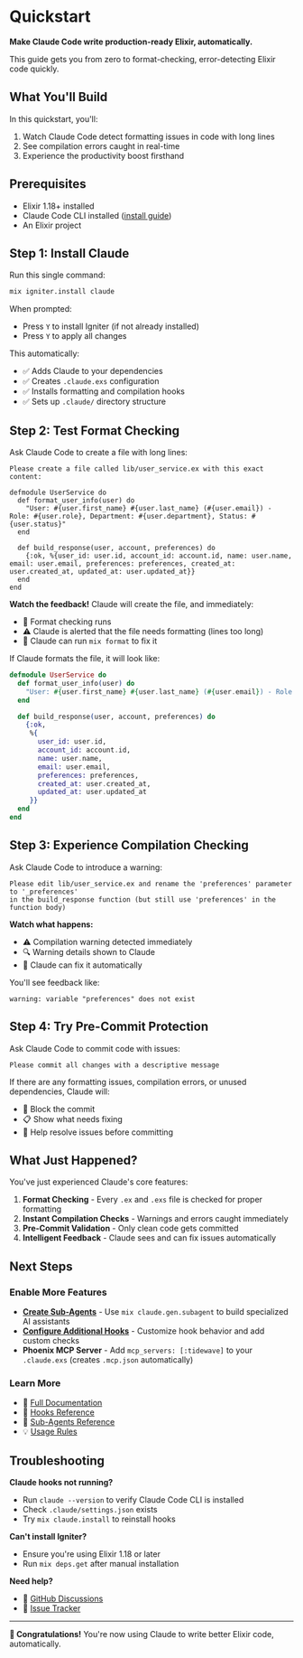 # Quickstart

**Make Claude Code write production-ready Elixir, automatically.**

This guide gets you from zero to format-checking, error-detecting Elixir code quickly.

## What You'll Build

In this quickstart, you'll:
1. Watch Claude Code detect formatting issues in code with long lines
2. See compilation errors caught in real-time
3. Experience the productivity boost firsthand

## Prerequisites

- Elixir 1.18+ installed
- Claude Code CLI installed ([install guide](https://docs.anthropic.com/en/docs/claude-code/quickstart))
- An Elixir project

## Step 1: Install Claude

Run this single command:

```bash
mix igniter.install claude
```

When prompted:
- Press `Y` to install Igniter (if not already installed)
- Press `Y` to apply all changes

This automatically:
- ✅ Adds Claude to your dependencies
- ✅ Creates `.claude.exs` configuration
- ✅ Installs formatting and compilation hooks
- ✅ Sets up `.claude/` directory structure

## Step 2: Test Format Checking

Ask Claude Code to create a file with long lines:

```
Please create a file called lib/user_service.ex with this exact content:

defmodule UserService do
  def format_user_info(user) do
    "User: #{user.first_name} #{user.last_name} (#{user.email}) - Role: #{user.role}, Department: #{user.department}, Status: #{user.status}"
  end

  def build_response(user, account, preferences) do
    {:ok, %{user_id: user.id, account_id: account.id, name: user.name, email: user.email, preferences: preferences, created_at: user.created_at, updated_at: user.updated_at}}
  end
end
```

**Watch the feedback!** Claude will create the file, and immediately:
- 🎨 Format checking runs
- ⚠️ Claude is alerted that the file needs formatting (lines too long)
- 🔧 Claude can run `mix format` to fix it

If Claude formats the file, it will look like:
```elixir
defmodule UserService do
  def format_user_info(user) do
    "User: #{user.first_name} #{user.last_name} (#{user.email}) - Role: #{user.role}, Department: #{user.department}, Status: #{user.status}"
  end

  def build_response(user, account, preferences) do
    {:ok,
     %{
       user_id: user.id,
       account_id: account.id,
       name: user.name,
       email: user.email,
       preferences: preferences,
       created_at: user.created_at,
       updated_at: user.updated_at
     }}
  end
end
```

## Step 3: Experience Compilation Checking

Ask Claude Code to introduce a warning:

```
Please edit lib/user_service.ex and rename the 'preferences' parameter to '_preferences' 
in the build_response function (but still use 'preferences' in the function body)
```

**Watch what happens:**
- ⚠️ Compilation warning detected immediately
- 🔍 Warning details shown to Claude
- 🔧 Claude can fix it automatically

You'll see feedback like:
```
warning: variable "preferences" does not exist
```

## Step 4: Try Pre-Commit Protection

Ask Claude Code to commit code with issues:

```
Please commit all changes with a descriptive message
```

If there are any formatting issues, compilation errors, or unused dependencies, Claude will:
- 🛑 Block the commit
- 📋 Show what needs fixing
- 🔄 Help resolve issues before committing

## What Just Happened?

You've just experienced Claude's core features:

1. **Format Checking** - Every `.ex` and `.exs` file is checked for proper formatting
2. **Instant Compilation Checks** - Warnings and errors caught immediately
3. **Pre-Commit Validation** - Only clean code gets committed
4. **Intelligent Feedback** - Claude sees and can fix issues automatically

## Next Steps

### Enable More Features

- **[Create Sub-Agents](subagents.md)** - Use `mix claude.gen.subagent` to build specialized AI assistants
- **[Configure Additional Hooks](hooks.md)** - Customize hook behavior and add custom checks
- **Phoenix MCP Server** - Add `mcp_servers: [:tidewave]` to your `.claude.exs` (creates `.mcp.json` automatically)

### Learn More

- 📖 [Full Documentation](https://hexdocs.pm/claude)
- 🎪 [Hooks Reference](hooks.md)
- 🤖 [Sub-Agents Reference](subagents.md)
- 💡 [Usage Rules](https://hexdocs.pm/usage_rules)

## Troubleshooting

**Claude hooks not running?**
- Run `claude --version` to verify Claude Code CLI is installed
- Check `.claude/settings.json` exists
- Try `mix claude.install` to reinstall hooks

**Can't install Igniter?**
- Ensure you're using Elixir 1.18 or later
- Run `mix deps.get` after manual installation

**Need help?**
- 💬 [GitHub Discussions](https://github.com/bradleygolden/claude/discussions)
- 🐛 [Issue Tracker](https://github.com/bradleygolden/claude/issues)

---

**🎉 Congratulations!** You're now using Claude to write better Elixir code, automatically.